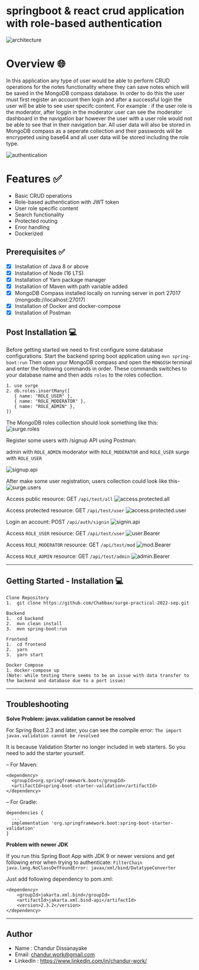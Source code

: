 # springboot & react crud application with role-based authentication 

![architecture](images/architecture.png)

# Overview :globe_with_meridians:
In this application any type of user would be able to perform CRUD operations for the notes functionality where they can save notes which will be saved in the MongoDB compass database. In order to do this the user must first register an account then login and after a successful login the user will be able to see user specifc content. For example : if the user role is the moderator, after loggin in the moderator user can see the moderator dashboard in the navigation bar however the user with a user role would not be able to see that in their navigation bar. All user data will also be stored in MongoDB compass as a seperate collection and their passwords will be encrypeted using base64 and all user data will be stored including the role type.

![authentication](images/authentication.png)

# Features :white_check_mark:
- Basic CRUD operations
- Role-based authentication with JWT token
- User role specific content
- Search functionality
- Protected routing
- Error handling
- Dockerized 

## Prerequisites :white_check_mark:
- [x] Installation of Java 8 or above
- [x] Installation of Node (16 LTS)
- [x] Installation of Yarn package manager
- [x] Installation of Maven with path variable added
- [x] MongoDB Compass installed locally on running server in port 27017 (mongodb://localhost:27017)
- [x] Installation of Docker and docker-compose
- [x] Installation of Postman

## Post Installation :computer:
Before getting started we need to first configure some database configurations. Start the backend spring boot application using `mvn spring-boot:run`
Then open your MongoDB compass and open the `MONGOSH` terminal and enter the following commands in order. These commands switches to your database name and then adds `roles` to the roles collection.

```
1. use surge
2. db.roles.insertMany([
   { name: "ROLE_USER" },
   { name: "ROLE_MODERATOR" },
   { name: "ROLE_ADMIN" },
])
``` 
The MongoDB roles collection should look something like this:
![surge.roles](images/surge.roles.png)

Register some users with /signup API using Postman:

admin with `ROLE_ADMIN`
moderator with `ROLE_MODERATOR` and `ROLE_USER`
surge with `ROLE_USER`

![signup.api](images/signup.api.png)

After make some user registration, users collection could look like this-
![surge.users](images/surge.users.png)

Access public resource: GET `/api/test/all`
![access.protected.all](images/access.protected.all.png)

Access protected resource: GET `/api/test/user`
![access.protected.user](images/access.protected.user.png)

Login an account: POST `/api/auth/signin`
![signin.api](images/signin.api.png)

Access `ROLE_USER` resource: GET `/api/test/user`
![user.Bearer](images/user.Bearer.png)

Access `ROLE_MODERATOR` resource: GET `/api/test/mod`
![mod.Bearer](images/mod.Bearer.png)

Access `ROLE_ADMIN` resource: GET `/api/test/admin`
![admin.Bearer](images/admin.Bearer.png)

---
## Getting Started - Installation :computer:

```
Clone Repository
1.  git clone https://github.com/Chabbax/surge-practical-2022-sep.git

Backend
1.  cd backend
2.  mvn clean install   
3.  mvn spring-boot:run

Frontend
1.  cd frontend
2.  yarn
3.  yarn start

Docker Compose
1. docker-compose up
(Note: while testing there seems to be an issue with data transfer to the backend and database due to a port issue)
```
---
## Troubleshooting

**Solve Problem: javax.validation cannot be resolved**

For Spring Boot 2.3 and later, you can see the compile error:
`The import javax.validation cannot be resolved`

It is because Validation Starter no longer included in web starters. So you need to add the starter yourself.

– For Maven:
```
<dependency>
  <groupId>org.springframework.boot</groupId>
  <artifactId>spring-boot-starter-validation</artifactId>
</dependency>
```
– For Gradle:
```
dependencies {
  ...
  implementation 'org.springframework.boot:spring-boot-starter-validation'
}
```

**Problem with newer JDK**

If you run this Spring Boot App with JDK 9 or newer versions and get following error when trying to authenticate:
`FilterChain java.lang.NoClassDefFoundError: javax/xml/bind/DatatypeConverter`

Just add following dependency to pom.xml:
```
<dependency>
    <groupId>jakarta.xml.bind</groupId>
    <artifactId>jakarta.xml.bind-api</artifactId>
    <version>2.3.2</version>
</dependency>
```
---
## Author

- Name : Chandur Dissanayake
- Email: chandur.work@gmail.com
- LinkedIn : https://www.linkedin.com/in/chandur-work/

